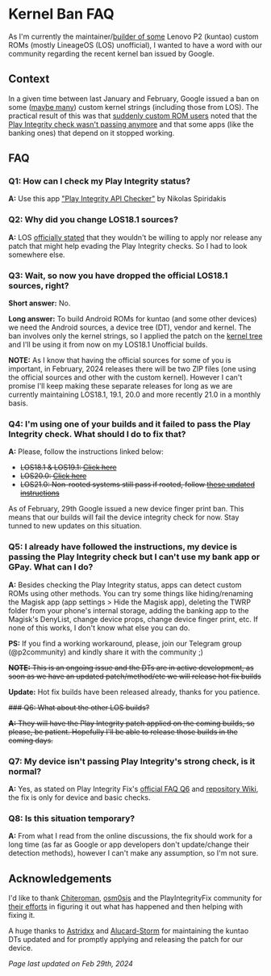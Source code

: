 # Kernel Ban FAQ

As I'm currently the maintainer/[builder of some](https://xdaforums.com/f/lenovo-p2-roms-kernels-recoveries-other-devel.6152/) Lenovo P2 (kuntao) custom ROMs (mostly LineageOS (LOS) unofficial), I wanted to have a word with our community regarding the recent kernel ban issued by Google.

## Context

In a given time between last January and February, Google issued a ban on some ([maybe many](https://xdaforums.com/t/module-play-integrity-fix-safetynet-fix.4607985/page-518#post-89308909)) custom kernel strings (including those from LOS). The practical result of this was that [suddenly custom ROM users](https://xdaforums.com/t/rom-13-unofficial-lineageos-20-for-lenovo-p2.4563083/post-89339410) noted that the [Play Integrity check wasn't passing anymore](https://t.me/playintegrityfix/148571/174785) and that some apps (like the banking ones) that depend on it stopped working.

## FAQ

### Q1: How can I check my Play Integrity status?

**A:** Use this app ["Play Integrity API Checker"](https://play.google.com/store/apps/details?id=gr.nikolasspyr.integritycheck) by Nikolas Spiridakis

### Q2: Why did you change LOS18.1 sources?

**A:** LOS [officially stated](https://wiki.lineageos.org/quirks/snet/) that they wouldn't be willing to apply nor release any patch that might help evading the Play Integrity checks. So I had to look somewhere else.

### Q3: Wait, so now you have dropped the official LOS18.1 sources, right?

**Short answer:** No.

**Long answer:** To build Android ROMs for kuntao (and some other devices) we need the Android sources, a device tree (DT), vendor and kernel. The ban involves only the kernel strings, so I applied the patch on the [kernel tree](https://github.com/oliveiraleo/android_kernel_lenovo_msm8953) and I'll be using it from now on my LOS18.1 Unofficial builds.

**NOTE:** As I know that having the official sources for some of you is important, in February, 2024 releases there will be two ZIP files (one using the official sources and other with the custom kernel). However I can't promise I'll keep making these separate releases for long as we are currently maintaining LOS18.1, 19.1, 20.0 and more recently 21.0 in a monthly basis.

### Q4: I'm using one of your builds and it failed to pass the Play Integrity check. What should I do to fix that?

**A:** Please, follow the instructions linked below:

- ~~LOS18.1 & LOS19.1: [Click here](https://xdaforums.com/t/rom-11-unofficial-lineageos-18-1-for-lenovo-p2.4547559/post-88073787)~~
- ~~LOS20.0: [Click here](https://xdaforums.com/t/rom-13-unofficial-lineageos-20-for-lenovo-p2.4563083/post-88260597)~~
- ~~LOS21.0: Non-rooted systems still pass if rooted, follow [these updated instructions](https://xdaforums.com/t/rom-14-unofficial-lineageos-21-for-lenovo-p2.4656752/post-89344146)~~

As of February, 29th Google issued a new device finger print ban. This means that our builds will fail the device integrity check for now. Stay tunned to new updates on this situation.

### Q5: I already have followed the instructions, my device is passing the Play Integrity check but I can't use my bank app or GPay. What can I do?

**A:** Besides checking the Play Integrity status, apps can detect custom ROMs using other methods. You can try some things like hiding/renaming the Magisk app (app settings > Hide the Magisk app), deleting the TWRP folder from your phone's internal storage, adding the banking app to the Magisk's DenyList, change device props, change device finger print, etc. If none of this works, I don't know what else you can do.

**PS:** If you find a working workaround, please, join our Telegram group (@p2community) and kindly share it with the community ;)

~~**NOTE:** This is an ongoing issue and the DTs are in active development, as soon as we have an updated patch/method/etc we will release hot fix builds~~

**Update:** Hot fix builds have been released already, thanks for you patience.

~~### Q6: What about the other LOS builds?~~

~~**A:** They will have the Play Integrity patch applied on the coming builds, so please, be patient. Hopefully I'll be able to release those builds in the coming days.~~

### Q7: My device isn't passing Play Integrity's strong check, is it normal?

**A:** Yes, as stated on Play Integrity Fix's [official FAQ Q6](https://xdaforums.com/t/pif-faq.4653307/post-89302976) and [repository Wiki](https://github.com/chiteroman/PlayIntegrityFix/wiki/MEETS_STRONG_INTEGRITY), the fix is only for device and basic checks.

### Q8: Is this situation temporary?

**A:** From what I read from the online discussions, the fix should work for a long time (as far as Google or app developers don't update/change their detection methods), however I can't make any assumption, so I'm not sure.

## Acknowledgements

I'd like to thank [Chiteroman](https://github.com/chiteroman), [osm0sis](https://github.com/osm0sis) and the PlayIntegrityFix community for [their efforts](https://github.com/chiteroman/PlayIntegrityFix/issues/236) in figuring it out what has happened and then helping with fixing it.

A huge thanks to [Astridxx](https://github.com/Astridxx) and [Alucard-Storm](https://github.com/Alucard-Storm) for maintaining the kuntao DTs updated and for promptly applying and releasing the patch for our device.

*Page last updated on Feb 29th, 2024*